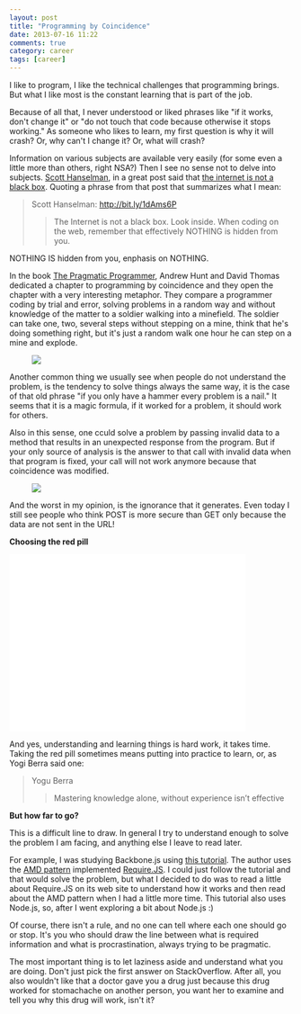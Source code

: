 ```yaml
---
layout: post
title: "Programming by Coincidence"
date: 2013-07-16 11:22
comments: true
category: career
tags: [career]
---
```

I like to program, I like the technical challenges that programming brings. But what I like most is the constant learning that is part of the job.

Because of all that, I never understood or liked phrases like "if it works, don't change it" or "do not touch that code because otherwise it stops working." As someone who likes to learn, my first question is why it will crash? Or, why can't I change it? Or, what will crash?

Information on various subjects are available very easily (for some even a little more than others, right NSA?) Then I see no sense not to delve into subjects. [Scott Hanselman](http://www.hanselman.com/), in a great post said that [the internet is not a black box](http://vintem.me/1dAms6P). Quoting a phrase from that post that summarizes what I mean:

> Scott Hanselman: http://bit.ly/1dAms6P
>> The Internet is not a black box. Look inside.
>> When coding on the web, remember that effectively NOTHING is hidden from you.

NOTHING IS hidden from you, enphasis on NOTHING.

In the book [The Pragmatic Programmer](http://www.amazon.com/gp/product/020161622X/ref=as_li_ss_tl?ie=UTF8&camp=1789&creative=390957&creativeASIN=020161622X&linkCode=as2&tag=tempcodi0f-20), Andrew Hunt and David Thomas dedicated a chapter to programming by coincidence and they open the chapter with a very interesting metaphor. They compare a programmer coding by trial and error, solving problems in a random way and without knowledge of the matter to a soldier walking into a minefield. The soldier can take one, two, several steps without stepping on a mine, think that he's doing something right, but it's just a random walk one hour he can step on a mine and explode.

<figure>
	<img src="{{ site.url }}/images/2013/07/falklands-minefield1.jpg" >
</figure>

Another common thing we usually see when people do not understand the problem, is the tendency to solve things always the same way, it is the case of that old phrase "if you only have a hammer every problem is a nail." It seems that it is a magic formula, if it worked for a problem, it should work for others.

Also in this sense, one cculd solve a problem by passing invalid data
to a method that results in an unexpected response from the program. But if your only source of analysis is the answer to that call with invalid data when that program is fixed, your call will not work anymore because that coincidence was modified.

<figure>
	<img src="{{ site.url }}/images/2013/07/coincidence1.jpg" >
</figure>

And the worst in my opinion, is the ignorance that it generates. Even today I still see people who think POST is more secure than GET only because the data are not sent in the URL!

**Choosing the red pill**

<iframe src="//www.youtube.com/embed/xFhn_GUAhGU" frameborder="0" width="420" height="315" style="visibility: visible;"></iframe>

And yes, understanding and learning things is hard work, it takes time. Taking the red pill sometimes means putting into practice to learn, or, as Yogi Berra said one:

> Yogu Berra
>> Mastering knowledge alone, without experience isn’t effective

**But how far to go?**

This is a difficult line to draw. In general I try to understand enough to solve the problem I am facing, and anything else I leave to read later.

For example, I was studying Backbone.js using [this tutorial](http://vintem.me/12QNKkh). The author uses the [AMD pattern](http://vintem.me/15yM296) implemented [Require.JS](http://requirejs.org/). I could just follow the tutorial and that would solve the problem, but what I decided to do was to read a little about Require.JS on its web site to understand how it works and then read about the AMD pattern when I had a little more time. This tutorial also uses Node.js, so, after I went exploring a bit about Node.js :)

Of course, there isn't a rule, and no one can tell where each one should go or stop. It's you who should draw the line between what is required information and what is procrastination, always trying to be pragmatic.

The most important thing is to let laziness aside and understand what you are doing. Don't just pick the first answer on StackOverflow. After all, you also wouldn't like that a doctor gave you a drug just because this drug worked for stomachache on another person, you want her to examine and tell you why this drug will work, isn't it?
